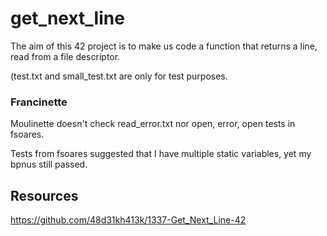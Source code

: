 # get_next_line
The aim of this 42 project is to make us code a function that returns a line, read from a file descriptor.

(test.txt and small_test.txt are only for test purposes.

### Francinette
Moulinette doesn't check read_error.txt nor open, error, open tests in fsoares.

Tests from fsoares suggested that I have multiple static variables, yet my bpnus still passed.

## Resources
https://github.com/48d31kh413k/1337-Get_Next_Line-42
